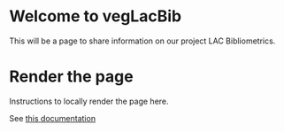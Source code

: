 # Welcome to vegLacBib

This will be a page to share information on our project LAC Bibliometrics.

# Render the page

Instructions to locally render the page here.

See [this documentation](https://quarto.org/docs/publishing/github-pages.html)


